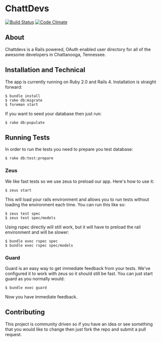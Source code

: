 # ChattDevs

[![Build Status](https://travis-ci.org/spyc3r/chattdevs.png)](https://travis-ci.org/spyc3r/chattdevs)
[![Code Climate](https://codeclimate.com/github/spyc3r/chattdevs.png)](https://codeclimate.com/github/spyc3r/chattdevs)

## About

Chattdevs is a Rails powered, OAuth enabled user directory for all of the
awesome developers in Chattanooga, Tennessee.

## Installation and Technical

The app is currently running on Ruby 2.0 and Rails 4.  Installation is straight
forward:

    $ bundle install
    $ rake db:migrate
    $ foreman start

If you want to seed your database then just run:

    $ rake db:populate

## Running Tests

In order to run the tests you need to prepare you test database:

    $ rake db:test:prepare

### Zeus

We like fast tests so we use zeus to preload our app.  Here's how to use it:

    $ zeus start

This will load your rails environment and allows you to run tests without
loading the environment each time.  You can run this like so:

    $ zeus test spec
    $ zeus test spec/models

Using rspec directly will still work, but it will have to preload the rail
environment and will be slower:

    $ bundle exec rspec spec
    $ bundle exec rspec spec/models

### Guard

Guard is an easy way to get immediate feedback from your tests.  We've
configured it to work with zeus so it should still be fast.  You can just
start guard as you normally would:

    $ bundle exec guard

Now you have immediate feedback.

## Contributing

This project is community driven so if you have an idea or see something that
you would like to change then just fork the repo and submit a pull request.

